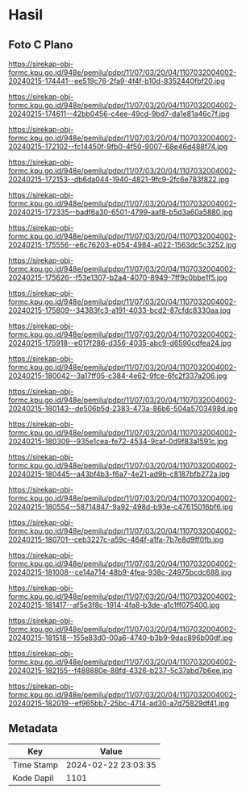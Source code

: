 # Hasil

## Foto C Plano

https://sirekap-obj-formc.kpu.go.id/948e/pemilu/pdpr/11/07/03/20/04/1107032004002-20240215-174441--ee519c76-2fa9-4f4f-b10d-8352440fbf20.jpg

https://sirekap-obj-formc.kpu.go.id/948e/pemilu/pdpr/11/07/03/20/04/1107032004002-20240215-174611--42bb0456-c4ee-49cd-9bd7-da1e81a46c7f.jpg

https://sirekap-obj-formc.kpu.go.id/948e/pemilu/pdpr/11/07/03/20/04/1107032004002-20240215-172102--fc14450f-9fb0-4f50-9007-68e46d488f74.jpg

https://sirekap-obj-formc.kpu.go.id/948e/pemilu/pdpr/11/07/03/20/04/1107032004002-20240215-172153--db6da044-1940-4821-9fc9-2fc6e783f822.jpg

https://sirekap-obj-formc.kpu.go.id/948e/pemilu/pdpr/11/07/03/20/04/1107032004002-20240215-172335--badf6a30-6501-4799-aaf8-b5d3a60a5880.jpg

https://sirekap-obj-formc.kpu.go.id/948e/pemilu/pdpr/11/07/03/20/04/1107032004002-20240215-175556--e6c76203-e054-4984-a022-1563dc5c3252.jpg

https://sirekap-obj-formc.kpu.go.id/948e/pemilu/pdpr/11/07/03/20/04/1107032004002-20240215-175626--f53e1307-b2a4-4070-8949-7ff9c0bbe1f5.jpg

https://sirekap-obj-formc.kpu.go.id/948e/pemilu/pdpr/11/07/03/20/04/1107032004002-20240215-175809--34383fc3-a191-4033-bcd2-87cfdc8330aa.jpg

https://sirekap-obj-formc.kpu.go.id/948e/pemilu/pdpr/11/07/03/20/04/1107032004002-20240215-175918--e017f286-d356-4035-abc9-d6590cdfea24.jpg

https://sirekap-obj-formc.kpu.go.id/948e/pemilu/pdpr/11/07/03/20/04/1107032004002-20240215-180042--3a17ff05-c384-4e62-9fce-6fc2f337a206.jpg

https://sirekap-obj-formc.kpu.go.id/948e/pemilu/pdpr/11/07/03/20/04/1107032004002-20240215-180143--de506b5d-2383-473a-86b6-504a5703498d.jpg

https://sirekap-obj-formc.kpu.go.id/948e/pemilu/pdpr/11/07/03/20/04/1107032004002-20240215-180309--935e1cea-fe72-4534-9caf-0d9f83a1591c.jpg

https://sirekap-obj-formc.kpu.go.id/948e/pemilu/pdpr/11/07/03/20/04/1107032004002-20240215-180445--a43bf4b3-f6a7-4e21-ad9b-c8187bfb272a.jpg

https://sirekap-obj-formc.kpu.go.id/948e/pemilu/pdpr/11/07/03/20/04/1107032004002-20240215-180554--58714847-9a92-498d-b93e-c47615016bf6.jpg

https://sirekap-obj-formc.kpu.go.id/948e/pemilu/pdpr/11/07/03/20/04/1107032004002-20240215-180701--ceb3227c-a59c-464f-a1fa-7b7e8d9ff0fb.jpg

https://sirekap-obj-formc.kpu.go.id/948e/pemilu/pdpr/11/07/03/20/04/1107032004002-20240215-181008--ce14a714-48b9-4fea-938c-24975bcdc688.jpg

https://sirekap-obj-formc.kpu.go.id/948e/pemilu/pdpr/11/07/03/20/04/1107032004002-20240215-181417--af5e3f8c-1914-4fa8-b3de-a1c1ff075400.jpg

https://sirekap-obj-formc.kpu.go.id/948e/pemilu/pdpr/11/07/03/20/04/1107032004002-20240215-181518--155e83d0-00a6-4740-b3b9-9dac896b00df.jpg

https://sirekap-obj-formc.kpu.go.id/948e/pemilu/pdpr/11/07/03/20/04/1107032004002-20240215-182155--f488880e-88fd-4326-b237-5c37abd7b6ee.jpg

https://sirekap-obj-formc.kpu.go.id/948e/pemilu/pdpr/11/07/03/20/04/1107032004002-20240215-182019--ef965bb7-25bc-4714-ad30-a7d75829df41.jpg


## Metadata

| Key        | Value               |
| ---------- | ------------------- |
| Time Stamp | 2024-02-22 23:03:35 |
| Kode Dapil | 1101                |



